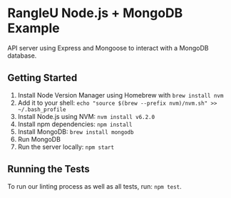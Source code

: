 # RangleU Node.js + MongoDB Example

API server using Express and Mongoose to interact with a MongoDB database.

## Getting Started

1. Install Node Version Manager using Homebrew with `brew install nvm`
2. Add it to your shell: `echo "source $(brew --prefix nvm)/nvm.sh" >> ~/.bash_profile`
3. Install Node.js using NVM: `nvm install v6.2.0`
4. Install npm dependencies: `npm install`
5. Install MongoDB: `brew install mongodb`
6. Run MongoDB
7. Run the server locally: `npm start`

## Running the Tests

To run our linting process as well as all tests, run: `npm test`.
